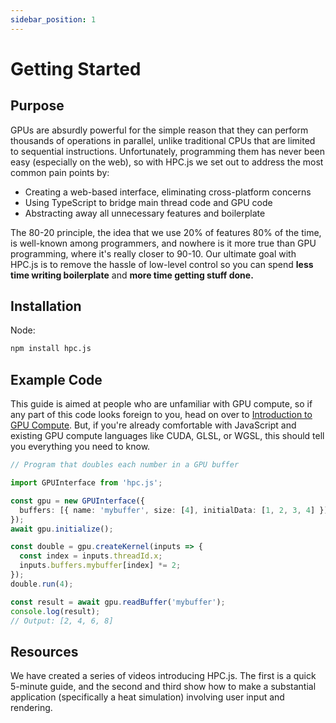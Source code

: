 ```yaml
---
sidebar_position: 1
---
```


# Getting Started

## Purpose

GPUs are absurdly powerful for the simple reason that they can perform thousands of operations in parallel, unlike traditional CPUs that are limited to sequential instructions. Unfortunately, programming them has never been easy (especially on the web), so with HPC.js we set out to address the most common pain points by:

- Creating a web-based interface, eliminating cross-platform concerns
- Using TypeScript to bridge main thread code and GPU code
- Abstracting away all unnecessary features and boilerplate

The 80-20 principle, the idea that we use 20% of features 80% of the time, is well-known among programmers, and nowhere is it more true than GPU programming, where it's really closer to 90-10. Our ultimate goal with HPC.js is to remove the hassle of low-level control so you can spend **less time writing boilerplate** and **more time getting stuff done.**

## Installation

Node:

```bash
npm install hpc.js
```

## Example Code

This guide is aimed at people who are unfamiliar with GPU compute, so if any part of this code looks foreign to you, head on over to [Introduction to GPU Compute](../gpu-compute-introduction). But, if you're already comfortable with JavaScript and existing GPU compute languages like CUDA, GLSL, or WGSL, this should tell you everything you need to know.

```ts
// Program that doubles each number in a GPU buffer

import GPUInterface from 'hpc.js';

const gpu = new GPUInterface({
  buffers: [{ name: 'mybuffer', size: [4], initialData: [1, 2, 3, 4] }],
});
await gpu.initialize();

const double = gpu.createKernel(inputs => {
  const index = inputs.threadId.x;
  inputs.buffers.mybuffer[index] *= 2;
});
double.run(4);

const result = await gpu.readBuffer('mybuffer');
console.log(result);
// Output: [2, 4, 6, 8]
```

## Resources

We have created a series of videos introducing HPC.js. The first is a quick 5-minute guide, and the second and third show how to make a substantial application (specifically a heat simulation) involving user input and rendering.

